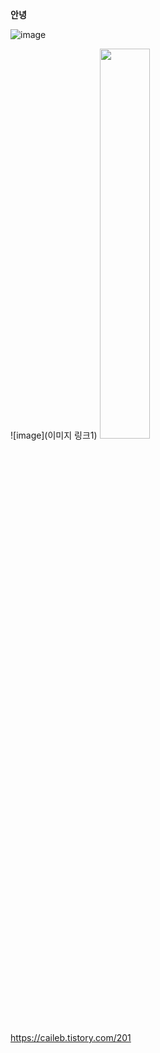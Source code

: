 **안녕**

![image](https://image.shutterstock.com/image-vector/sample-stamp-grunge-texture-vector-260nw-1389188336.jpg)


![image](이미지 링크1)
<img src="이미지 링크" width="40%">

https://caileb.tistory.com/201
